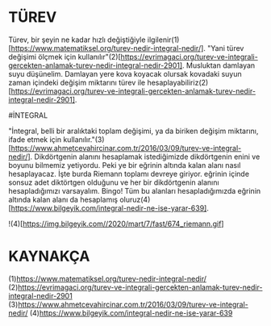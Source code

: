 # TÜREV

Türev, bir şeyin ne kadar hızlı değiştiğiyle ilgilenir(1)[https://www.matematiksel.org/turev-nedir-integral-nedir/]. "Yani türev değişimi ölçmek için kullanılır"(2)[https://evrimagaci.org/turev-ve-integrali-gercekten-anlamak-turev-nedir-integral-nedir-2901].
Musluktan damlayan suyu düşünelim. Damlayan yere kova koyacak olursak kovadaki suyun zaman içindeki değişim miktarını türev ile hesaplayabiliriz(2)[https://evrimagaci.org/turev-ve-integrali-gercekten-anlamak-turev-nedir-integral-nedir-2901].

#İNTEGRAL

"İntegral, belli bir aralıktaki toplam değişimi, ya da biriken değişim miktarını, ifade etmek için kullanılır."(3)[https://www.ahmetcevahircinar.com.tr/2016/03/09/turev-ve-integral-nedir/].
Dikdörtgenin alanını hesaplamak istediğimizde dikdörtgenin enini ve boyunu bilmemiz yetiyordu. Peki ye bir eğrinin altında kalan alanı nasıl hesaplayacaz. İşte burda Riemann toplamı devreye giriyor.
eğrinin içinde sonsuz adet diktörtgen olduğunu ve her bir dikdörtgenin alanını hesapladığımızı varsayalım. Bingo! Tüm bu alanları hesapladığımızda eğrinin altında kalan alanı da hesaplamış oluruz(4)[https://www.bilgeyik.com/integral-nedir-ne-ise-yarar-639].

!(4)[https://img.bilgeyik.com//2020/mart/7/fast/674_riemann.gif]

# KAYNAKÇA
(1)https://www.matematiksel.org/turev-nedir-integral-nedir/
(2)https://evrimagaci.org/turev-ve-integrali-gercekten-anlamak-turev-nedir-integral-nedir-2901
(3)https://www.ahmetcevahircinar.com.tr/2016/03/09/turev-ve-integral-nedir/
(4)https://www.bilgeyik.com/integral-nedir-ne-ise-yarar-639
